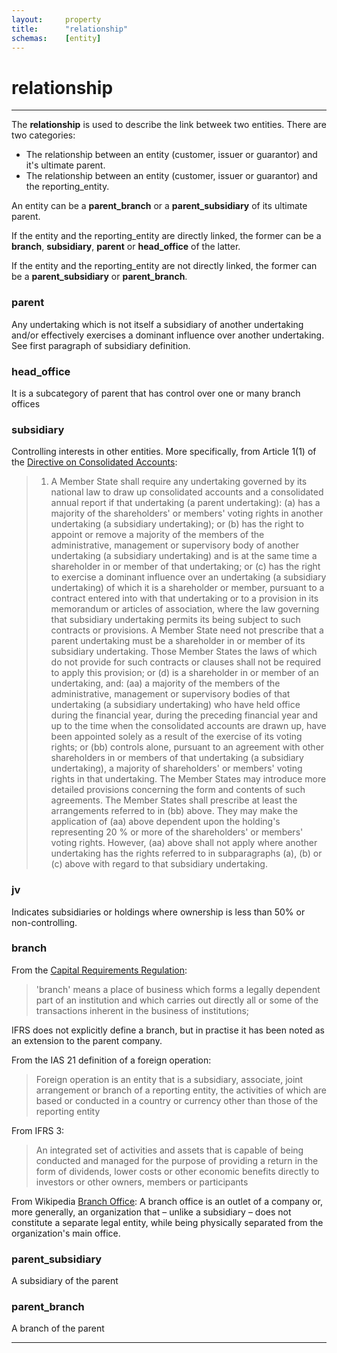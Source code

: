 ```yaml
---
layout:		property
title:		"relationship"
schemas:	[entity]
---
```


# relationship

---
The **relationship** is used to describe the link betweek two entities. There are two categories:
- The relationship between an entity (customer, issuer or guarantor) and it's ultimate parent. 
- The relationship between an entity (customer, issuer or guarantor) and the reporting_entity.

An entity can be a **parent_branch** or a **parent_subsidiary** of its ultimate parent.

If the entity and the reporting_entity are directly linked, the former can be a **branch**, **subsidiary**, **parent** or **head_office** of the latter.

If the entity and the reporting_entity are not directly linked, the former can be a **parent_subsidiary** or **parent_branch**.

### parent
Any undertaking which is not itself a subsidiary of another undertaking and/or effectively exercises a dominant influence over another undertaking. See first paragraph of subsidiary definition.


### head_office
It is a subcategory of parent that has control over one or many branch offices


### subsidiary
Controlling interests in other entities. More specifically, from Article 1(1) of the [Directive on Consolidated Accounts][dir-83-349]:

>1. A Member State shall require any undertaking governed by its national law to draw up consolidated accounts and a consolidated annual report if that undertaking (a parent undertaking):
(a) has a majority of the shareholders' or members' voting rights in another undertaking (a subsidiary undertaking); or
(b) has the right to appoint or remove a majority of the members of the administrative, management or supervisory body of another undertaking (a subsidiary undertaking) and is at the same time a shareholder in or member of that undertaking; or
(c) has the right to exercise a dominant influence over an undertaking (a subsidiary undertaking) of which it is a shareholder or member, pursuant to a contract entered into with that undertaking or to a provision in its memorandum or articles of association, where the law governing that subsidiary undertaking permits its being subject to such contracts or provisions. A Member State need not prescribe that a parent undertaking must be a shareholder in or member of its subsidiary undertaking. Those Member States the laws of which do not provide for such contracts or clauses shall not be required to apply this provision; or
(d) is a shareholder in or member of an undertaking, and:
(aa) a majority of the members of the administrative, management or supervisory bodies of that undertaking (a subsidiary undertaking) who have held office during the financial year, during the preceding financial year and up to the time when the consolidated accounts are drawn up, have been appointed solely as a result of the exercise of its voting rights; or
(bb) controls alone, pursuant to an agreement with other shareholders in or members of that undertaking (a subsidiary undertaking), a majority of shareholders' or members' voting rights in that undertaking. The Member States may introduce more detailed provisions concerning the form and contents of such agreements.
The Member States shall prescribe at least the arrangements referred to in (bb) above.
They may make the application of (aa) above dependent upon the holding's representing 20 % or more of the shareholders' or members' voting rights.
However, (aa) above shall not apply where another undertaking has the rights referred to in subparagraphs (a), (b) or (c) above with regard to that subsidiary undertaking.

### jv
Indicates subsidiaries or holdings where ownership is less than 50% or non-controlling.

### branch
From the [Capital Requirements Regulation][crr]:
> 'branch' means a place of business which forms a legally dependent part of an institution and which carries out directly all or some of the transactions inherent in the business of institutions;

IFRS does not explicitly define a branch, but in practise it has been noted as an extension to the parent company. 

From the IAS 21 definition of a foreign operation:
> Foreign operation is an entity that is a subsidiary, associate, joint
arrangement or branch of a reporting entity, the activities of which are based
or conducted in a country or currency other than those of the reporting entity

From IFRS 3:
> An integrated set of activities and assets that is capable of being conducted
and managed for the purpose of providing a return in the form of dividends,
lower costs or other economic benefits directly to investors or other owners,
members or participants

From Wikipedia [Branch Office][branch-wiki]:
A branch office is an outlet of a company or, more generally, an organization that – unlike a subsidiary – does not constitute a separate legal entity, while being physically separated from the organization's main office.


### parent_subsidiary
A subsidiary of the parent

### parent_branch
A branch of the parent

---
[dir-83-349]: https://eur-lex.europa.eu/legal-content/EN/TXT/?uri=CELEX:31983L0349
[branch-wiki]: https://en.wikipedia.org/wiki/Branch_office
[crr]: https://eur-lex.europa.eu/legal-content/EN/TXT/?uri=celex%3A32013R0575
